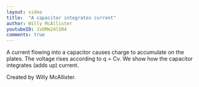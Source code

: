 ```yaml
---
layout: video
title:  "A capacitor integrates current"
author: Willy McAllister
youtubeID: JxOMm24lSR4
comments: true
--- 
```


A current flowing into a capacitor causes charge to accumulate on the plates. The voltage rises according to q = Cv. We show how the capacitor integrates (adds up) current.

Created by Willy McAllister.
